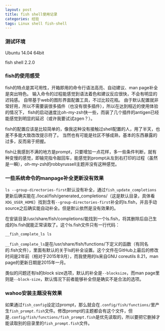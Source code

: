 ```yaml
---
layout: post
title: fish shell使用记录
categories: 经验
tags: Linux shell fish-shell
---
```


### 测试环境

Ubuntu 14.04 64bit

fish shell 2.2.0

### fish的使用感受

fish的特点是其可用性，开箱即用的命令行语法高亮、自动建议、man page补全是突出特色。
输入命令的过程能感觉到语法着色和建议反应很快，不会有明显的迟钝感。
自带基于web的图形界面配置工具，不过比较花瓶。
由于默认配置就非常好用，所以不需要装很多插件（也没有很多插件），所以在达到相近的使用体验的情况下，
fish的启动速度比oh-my-zsh快一些，而装了几个插件的antigen已经能感觉到明显的延迟（或许我要试试zgen？）。

fish的配置应该是比较简单的，像我这种没有接触过shell配置的人，用了半天，也差不多能大致改改提示符了。
当然也有可能是社区不够成熟，基本的东西暴露的过多，反而易于把握。

fish让我感到不满的地方是prompt，只要增加一点花样，多一些条件判断，就有种变慢的感觉，即输完指令敲回车，能感觉到prompt从左到右打印的过程（虽然是一瞬），oh-my-zsh的robbyrussell主题并没有这种感觉。

### 一些系统命令的manpage补全更新没有效果

`ls --group-directories-first`默认没有补全，通过`fish_update_completions`更新后确实能在./local/fish/generated_completions/（这是默认目录，具体看`XDG_USER_HOME`）找到含有`--group-directories-first`补全的ls.fish，并且手动source之后确实能自动补全。但是默认依然是没有效果的。

在安装目录/usr/share/fish/completions/能找到一个ls.fish，将其删除后自己生成的ls.fish就能正常读取了。这个ls.fish文件只有一行代码：

```
__fish_complete_ls ls
```

`__fish_complete_ls`是在/usr/share/fish/functions/下定义的函数（有同名的.fish文件），里面有默认的关于ls的补全设置。这个文件在GitHub上最后的修改时间是2年前（相对于2015年9月），而我使用的ls来自GNU coreutils 8.21，man page的更新日期是2015年一月。

类似的问题还有ls的block size选项，默认的补全是`--blocksize`，而man page里则是`--block-size`，默认情况下前者能够补全但是确实不是合法的选项。

### wahoo安装主题没有效果

如果通过`fish_config`设定过prompt，那么就会在`.config/fish/functions/`里产生`fish_prompt.fish`文件。修改prompt的主题都会有这个文件，但是`.config/fish/functions/fish_prompt.fish`是优先读取的，所以要把它删掉才能读取别的目录里的`fish_prompt.fish`文件。

